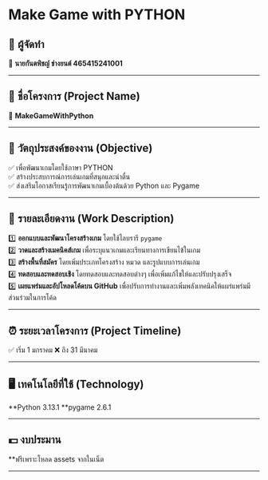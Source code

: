 # Make Game with PYTHON

## 📌 ผู้จัดทำ  
🔹 **นายกันตพิชญ์ ช่างยนต์ 465415241001**

---

## 📌 ชื่อโครงการ (Project Name)  
🔹 **MakeGameWithPython**  

---

## 🎯 วัตถุประสงค์ของงาน (Objective)  
✅ เพื่อพัฒนาเกมโดยใช้ภาษา PYTHON  
✅ สร้างประสบการณ์การเล่นเกมที่สนุกและน่าตื่น  
✅ ส่งเสริมโอกาสเรียนรู้การพัฒนาเกมเบื้องต้นด้วย Python และ Pygame  

---

## 📌 รายละเอียดงาน (Work Description)  
1️⃣ **ออกแบบและพัฒนาโครงสร้างเกม** โดยใช้ไลบรารี `pygame`  
2️⃣ **วาดและสร้างเมคนิคส์เกม** เพื่อระบุแนวเกมและเรียนทางการเขียนไข้ในเกม  
3️⃣ **สร้างพื้นที่สมัคร** โดยเพิ่มประเภทโครงสร้าง หมวด และรูปแบบการเล่นเกม  
4️⃣ **ทดสอบและทดสอบเชิง** โดยทดสอบและทดสอบต่างๆ เพื่อเพิ่มแก้ไขให้และปรับปรุงเสร็จ  
5️⃣ **เผยแพร่มและอัปโหลดโค้ดบน GitHub** เพื่อปรับการทำงานและเพิ่มพลังเทคนิคให้แผร่แพร่มมีส่วนร่วมในการโค้ด

---

## ⏰ ระยะเวลาโครงการ (Project Timeline)
✅  เริ่ม 1 มกราคม
❌  ถึง 31 มีนาคม

----------------------

## 🖥 เทคโนโลยีที่ใช้ (Technology)
**Python 3.13.1
**pygame 2.6.1

--------------

## 💵 งบประมาน
**ฟรีเพราะโหลด assets จากในเน็ต

--------------

